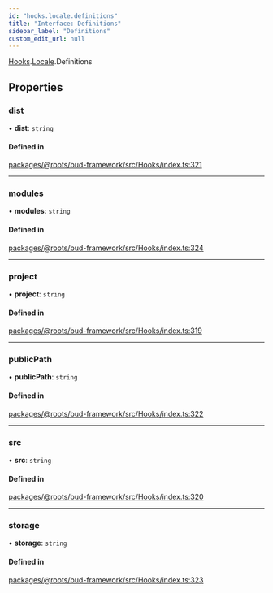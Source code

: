 ```yaml
---
id: "hooks.locale.definitions"
title: "Interface: Definitions"
sidebar_label: "Definitions"
custom_edit_url: null
---
```


[Hooks](../modules/hooks.md).[Locale](../modules/hooks.locale.md).Definitions

## Properties

### dist

• **dist**: `string`

#### Defined in

[packages/@roots/bud-framework/src/Hooks/index.ts:321](https://github.com/roots/bud/blob/2fd4ac325/packages/@roots/bud-framework/src/Hooks/index.ts#L321)

___

### modules

• **modules**: `string`

#### Defined in

[packages/@roots/bud-framework/src/Hooks/index.ts:324](https://github.com/roots/bud/blob/2fd4ac325/packages/@roots/bud-framework/src/Hooks/index.ts#L324)

___

### project

• **project**: `string`

#### Defined in

[packages/@roots/bud-framework/src/Hooks/index.ts:319](https://github.com/roots/bud/blob/2fd4ac325/packages/@roots/bud-framework/src/Hooks/index.ts#L319)

___

### publicPath

• **publicPath**: `string`

#### Defined in

[packages/@roots/bud-framework/src/Hooks/index.ts:322](https://github.com/roots/bud/blob/2fd4ac325/packages/@roots/bud-framework/src/Hooks/index.ts#L322)

___

### src

• **src**: `string`

#### Defined in

[packages/@roots/bud-framework/src/Hooks/index.ts:320](https://github.com/roots/bud/blob/2fd4ac325/packages/@roots/bud-framework/src/Hooks/index.ts#L320)

___

### storage

• **storage**: `string`

#### Defined in

[packages/@roots/bud-framework/src/Hooks/index.ts:323](https://github.com/roots/bud/blob/2fd4ac325/packages/@roots/bud-framework/src/Hooks/index.ts#L323)
